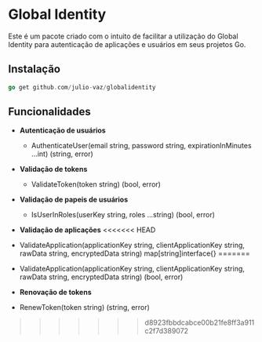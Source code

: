 # Global Identity
 Este é um pacote criado com o intuito de facilitar a utilização do Global Identity para autenticação de aplicações e usuários em seus projetos Go.

## Instalação

```go
go get github.com/julio-vaz/globalidentity
```

## Funcionalidades

 - **Autenticação de usuários**
   - AuthenticateUser(email string, password string, expirationInMinutes ...int) (string, error)

 - **Validação de tokens**
   - ValidateToken(token string) (bool, error)

 - **Validação de papeis de usuários**
   - IsUserInRoles(userKey string, roles ...string) (bool, error)

 - **Validação de aplicações**
<<<<<<< HEAD
  - ValidateApplication(applicationKey string, clientApplicationKey string, rawData string, encryptedData string) map[string]interface{}
=======
  - ValidateApplication(applicationKey string, clientApplicationKey string, rawData string, encryptedData string) (bool, error)
  
 - **Renovação de tokens**
  - RenewToken(token string) (string, error)
>>>>>>> d8923fbbdcabce00b21fe8ff3a911c2f7d389072

